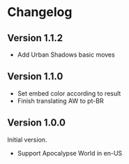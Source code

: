 # Changelog

## Version 1.1.2

- Add Urban Shadows basic moves

## Version 1.1.0

- Set embed color according to result
- Finish translating AW to pt-BR

## Version 1.0.0

Initial version.

- Support Apocalypse World in en-US
